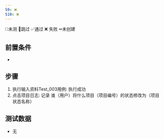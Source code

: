 ```yaml
---
S9: ❌
S10: ❌
---
```

◻️未测    🚫跳过     ✅通过    ❌ 失败    ➖未创建

## 前置条件

- 

## 步骤

1. 执行输入资料Test_003用例: 执行成功
2. 点击项目日志: 记录 谁（用户）将什么项目（项目编号）的状态修改为（项目状态名称）

## 测试数据

- 无
